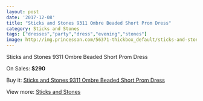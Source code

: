 ```yaml
---
layout: post
date: '2017-12-08'
title: "Sticks and Stones 9311 Ombre Beaded Short Prom Dress"
category: Sticks and Stones
tags: ["dresses","party","dress","evening","stones"]
image: http://img.princessan.com/56371-thickbox_default/sticks-and-stones-9311-ombre-beaded-short-prom-dress.jpg
---
```

Sticks and Stones 9311 Ombre Beaded Short Prom Dress

On Sales: **$290**
<a href="https://www.princessan.com/en/sticks-and-stones/17258-sticks-and-stones-9311-ombre-beaded-short-prom-dress.html"><amp-img layout="responsive" width="600" height="600" src="//img.princessan.com/56371-thickbox_default/sticks-and-stones-9311-ombre-beaded-short-prom-dress.jpg" alt="Sticks and Stones 9311 Ombre Beaded Short Prom Dress 0" /></a>
<a href="https://www.princessan.com/en/sticks-and-stones/17258-sticks-and-stones-9311-ombre-beaded-short-prom-dress.html"><amp-img layout="responsive" width="600" height="600" src="//img.princessan.com/56374-thickbox_default/sticks-and-stones-9311-ombre-beaded-short-prom-dress.jpg" alt="Sticks and Stones 9311 Ombre Beaded Short Prom Dress 1" /></a>
<a href="https://www.princessan.com/en/sticks-and-stones/17258-sticks-and-stones-9311-ombre-beaded-short-prom-dress.html"><amp-img layout="responsive" width="600" height="600" src="//img.princessan.com/56373-thickbox_default/sticks-and-stones-9311-ombre-beaded-short-prom-dress.jpg" alt="Sticks and Stones 9311 Ombre Beaded Short Prom Dress 2" /></a>
<a href="https://www.princessan.com/en/sticks-and-stones/17258-sticks-and-stones-9311-ombre-beaded-short-prom-dress.html"><amp-img layout="responsive" width="600" height="600" src="//img.princessan.com/56372-thickbox_default/sticks-and-stones-9311-ombre-beaded-short-prom-dress.jpg" alt="Sticks and Stones 9311 Ombre Beaded Short Prom Dress 3" /></a>

Buy it: [Sticks and Stones 9311 Ombre Beaded Short Prom Dress](https://www.princessan.com/en/sticks-and-stones/17258-sticks-and-stones-9311-ombre-beaded-short-prom-dress.html "Sticks and Stones 9311 Ombre Beaded Short Prom Dress")

View more: [Sticks and Stones](https://www.princessan.com/en/212-sticks-and-stones "Sticks and Stones")